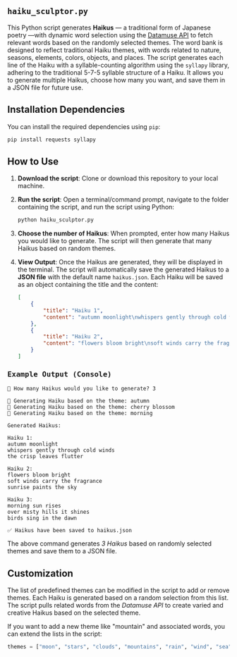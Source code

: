 ## `haiku_sculptor.py`
This Python script generates **Haikus** — a traditional form of Japanese poetry —with dynamic word selection using the [Datamuse API](https://www.datamuse.com/api/) to fetch relevant words based on the randomly selected themes. The word bank is designed to reflect traditional Haiku themes, with words related to nature, seasons, elements, colors, objects, and places. The script generates each line of the Haiku with a syllable-counting algorithm using the `syllapy` library, adhering to the traditional 5-7-5 syllable structure of a Haiku. It allows you to generate multiple Haikus, choose how many you want, and save them in a JSON file for future use.

## Installation Dependencies
You can install the required dependencies using `pip`:
```bash
pip install requests syllapy
```

## How to Use
1. **Download the script**: Clone or download this repository to your local machine.
2. **Run the script**: Open a terminal/command prompt, navigate to the folder containing the script, and run the script using Python:   
    ```bash
    python haiku_sculptor.py
    ```
    
3. **Choose the number of Haikus**: When prompted, enter how many Haikus you would like to generate. The script will then generate that many Haikus based on random themes.
4. **View Output**: Once the Haikus are generated, they will be displayed in the terminal. The script will automatically save the generated Haikus to a **JSON file** with the default name `haikus.json`. Each Haiku will be saved as an object containing the title and the content:    
    ```json
    [
        {
            "title": "Haiku 1",
            "content": "autumn moonlight\nwhispers gently through cold winds\nthe crisp leaves flutter"
        },
        {
            "title": "Haiku 2",
            "content": "flowers bloom bright\nsoft winds carry the fragrance\nsunrise paints the sky"
        }
    ]
    ```
    

### <samp>Example Output (Console)</samp>
```
🌸 How many Haikus would you like to generate? 3

🌸 Generating Haiku based on the theme: autumn
🌸 Generating Haiku based on the theme: cherry blossom
🌸 Generating Haiku based on the theme: morning

Generated Haikus:

Haiku 1:
autumn moonlight
whispers gently through cold winds
the crisp leaves flutter

Haiku 2:
flowers bloom bright
soft winds carry the fragrance
sunrise paints the sky

Haiku 3:
morning sun rises
over misty hills it shines
birds sing in the dawn

✅ Haikus have been saved to haikus.json
```

The above command generates *3 Haikus* based on randomly selected themes and save them to a JSON file.

## Customization
The list of predefined themes can be modified in the script to add or remove themes. Each Haiku is generated based on a random selection from this list. The script pulls related words from the *Datamuse API* to create varied and creative Haikus based on the selected theme.

If you want to add a new theme like "mountain" and associated words, you can extend the lists in the script:
```python
themes = ["moon", "stars", "clouds", "mountains", "rain", "wind", "sea", "forest", "spring", "summer"]
```

